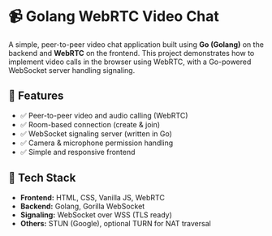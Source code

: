 # 📹 Golang WebRTC Video Chat

A simple, peer-to-peer video chat application built using **Go (Golang)** on the backend and **WebRTC** on the frontend. This project demonstrates how to implement video calls in the browser using WebRTC, with a Go-powered WebSocket server handling signaling.

## 🚀 Features

- ✅ Peer-to-peer video and audio calling (WebRTC)
- ✅ Room-based connection (create & join)
- ✅ WebSocket signaling server (written in Go)
- ✅ Camera & microphone permission handling
- ✅ Simple and responsive frontend

## 🧰 Tech Stack

- **Frontend:** HTML, CSS, Vanilla JS, WebRTC
- **Backend:** Golang, Gorilla WebSocket
- **Signaling:** WebSocket over WSS (TLS ready)
- **Others:** STUN (Google), optional TURN for NAT traversal